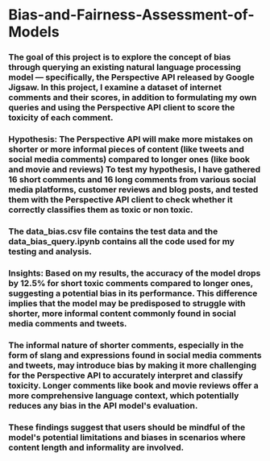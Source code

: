 # Bias-and-Fairness-Assessment-of-Models

### The goal of this project is to explore the concept of bias through querying an existing natural language processing model — specifically, the Perspective API released by Google Jigsaw. In this project, I examine a dataset of internet comments and their scores, in addition to formulating my own queries and using the Perspective API client to score the toxicity of each comment.

### Hypothesis: The Perspective API will make more mistakes on shorter or more informal pieces of content (like tweets and social media comments) compared to longer ones (like book and movie and reviews) To test my hypothesis, I have gathered 16 short comments and 16 long comments from various social media platforms, customer reviews and blog posts, and tested them with the Perspective API client to check whether it correctly classifies them as toxic or non toxic.

### The data_bias.csv file contains the test data and the data_bias_query.ipynb contains all the code used for my testing and analysis.

### Insights: Based on my results, the accuracy of the model drops by 12.5% for short toxic comments compared to longer ones, suggesting a potential bias in its performance. This difference implies that the model may be predisposed to struggle with shorter, more informal content commonly found in social media comments and tweets.

### The informal nature of shorter comments, especially in the form of slang and expressions found in social media comments and tweets, may introduce bias by making it more challenging for the Perspective API to accurately interpret and classify toxicity. Longer comments like book and movie reviews offer a more comprehensive language context, which potentially reduces any bias in the API model's evaluation.

### These findings suggest that users should be mindful of the model's potential limitations and biases in scenarios where content length and informality are involved.
